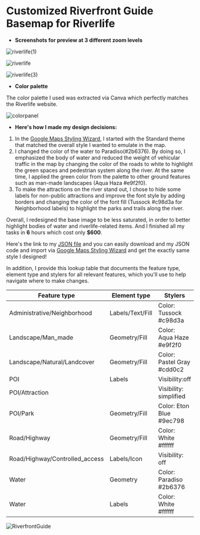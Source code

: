 # Customized Riverfront Guide Basemap for Riverlife

- **Screenshots for preview at 3 different zoom levels**

![riverlife(1)](https://user-images.githubusercontent.com/127965922/227678457-e7a67792-8ce2-4dc4-81dc-876a35367c22.jpg)

![riverlife](https://user-images.githubusercontent.com/127965922/227637214-bb181e1f-f6f1-47fb-8869-38a9bd9c78e2.jpg)

![riverlife(3)](https://user-images.githubusercontent.com/127965922/227678463-75c0e127-8ae4-4f55-9d02-65c63e95cae3.jpg)

- **Color palette**

The color palette I used was extracted via Canva which perfectly matches the Riverlife website.

![colorpanel](https://user-images.githubusercontent.com/127965922/227637290-507a45df-80bb-4b79-b0de-bd3f883ce4bd.jpg)

- **Here's how I made my design decisions:**

1. In the [Google Maps Styling Wizard](https://mapstyle.withgoogle.com/), I started with the Standard theme that matched the overall style I wanted to emulate in the map.
2. I changed the color of the water to Paradiso(#2b6376). By doing so, I emphasized the body of water and reduced the weight of vehicular traffic in the map by changing the color of the roads to white to highlight the green spaces and pedestrian system along the river. At the same time, I applied the green color from the palette to other ground features such as man-made landscapes (Aqua Haza #e9f2f0).
3. To make the attractions on the river stand out, I chose to hide some labels for non-public attractions and improve the font style by adding borders and changing the color of the font fill (Tussock #c98d3a for Neighborhood labels) to highlight the parks and trails along the river.

Overall, I redesigned the base image to be less saturated, in order to better highlight bodies of water and riverlife-related items. And I finished all my tasks in **6** hours which cost only **$600**.

Here's the link to my [JSON file](https://github.com/keyichai/keyi-gis-portolio/blob/6f1b86cd26628e608e8197bcf34f8b5e2852b0e2/RiverlifeStyle.json) and you can easily download and my JSON code and import via [Google Maps Styling Wizard](https://mapstyle.withgoogle.com/) and get the exactly same style I designed!

In addition, I provide this lookup table that documents the feature type, element type and stylers for all relevant features, which you'll use to help navigate where to make changes.

|Feature type |Element type |Stylers|
|-------------------------|---------------|---------------|
|Administrative/Neighborhood |Labels/Text/Fill |Color: Tussock #c98d3a|
|Landscape/Man_made          |Geometry/Fill    |Color: Aqua Haze #e9f2f0|
|Landscape/Natural/Landcover |Geometry/Fill    |Color: Pastel Gray #cdd0c2|
|POI|Labels|Visibility:off|
|POI/Attraction| |Visibility: simplified|
|POI/Park|Geometry/Fill|Color: Eton Blue #9ec798|
|Road/Highway|Geometry/Fill|Color: White #ffffff|
|Road/Highway/Controlled_access|Labels/Icon|Visibility: off|
|Water|Geometry|Color: Paradiso #2b6376|
|Water|Labels|Color: White #ffffff|


![RiverfrontGuide](https://user-images.githubusercontent.com/127965922/227637968-b9cdac67-f8ac-4ef9-b40b-3330cc783bee.jpg)

